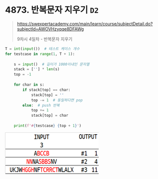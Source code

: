 # 4873. 반복문자 지우기 `D2`

> https://swexpertacademy.com/main/learn/course/subjectDetail.do?subjectId=AWOVHzyqqe8DFAWg
>
> 9차시 4일차 - 반복문자 지우기

```python
T = int(input())  # 테스트 케이스 개수
for testcase in range(1, T + 1):

    s = input()  # 길이가 1000이내인 문자열
    stack = [''] * len(s)
    top = -1

    for char in s:
        if stack[top] == char:
            stack[top] = ''
            top -= 1  # 동일하다면 pop
        else:  # push 반복
            top += 1
            stack[top] = char

    print(f'#{testcase} {top + 1}')
```

![](./04873.png)